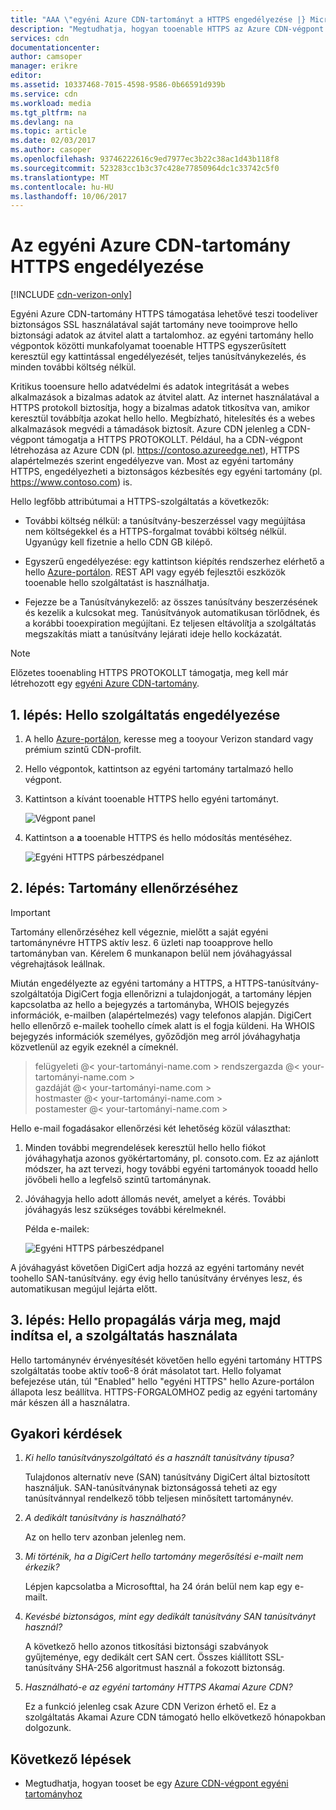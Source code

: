 ```yaml
---
title: "AAA \"egyéni Azure CDN-tartományt a HTTPS engedélyezése |} Microsoft dokumentumok\""
description: "Megtudhatja, hogyan tooenable HTTPS az Azure CDN-végpont egy egyéni tartomány."
services: cdn
documentationcenter: 
author: camsoper
manager: erikre
editor: 
ms.assetid: 10337468-7015-4598-9586-0b66591d939b
ms.service: cdn
ms.workload: media
ms.tgt_pltfrm: na
ms.devlang: na
ms.topic: article
ms.date: 02/03/2017
ms.author: casoper
ms.openlocfilehash: 93746222616c9ed7977ec3b22c38ac1d43b118f8
ms.sourcegitcommit: 523283cc1b3c37c428e77850964dc1c33742c5f0
ms.translationtype: MT
ms.contentlocale: hu-HU
ms.lasthandoff: 10/06/2017
---
```

# <a name="enable-https-on-an-azure-cdn-custom-domain"></a>Az egyéni Azure CDN-tartomány HTTPS engedélyezése

[!INCLUDE [cdn-verizon-only](../../includes/cdn-verizon-only.md)]

Egyéni Azure CDN-tartomány HTTPS támogatása lehetővé teszi toodeliver biztonságos SSL használatával saját tartomány neve tooimprove hello biztonsági adatok az átvitel alatt a tartalomhoz. az egyéni tartomány hello végpontok közötti munkafolyamat tooenable HTTPS egyszerűsített keresztül egy kattintással engedélyezését, teljes tanúsítványkezelés, és minden további költség nélkül.

Kritikus tooensure hello adatvédelmi és adatok integritását a webes alkalmazások a bizalmas adatok az átvitel alatt. Az internet használatával a HTTPS protokoll biztosítja, hogy a bizalmas adatok titkosítva van, amikor keresztül továbbítja azokat hello hello. Megbízható, hitelesítés és a webes alkalmazások megvédi a támadások biztosít. Azure CDN jelenleg a CDN-végpont támogatja a HTTPS PROTOKOLLT. Például, ha a CDN-végpont létrehozása az Azure CDN (pl. https://contoso.azureedge.net), HTTPS alapértelmezés szerint engedélyezve van. Most az egyéni tartomány HTTPS, engedélyezheti a biztonságos kézbesítés egy egyéni tartomány (pl. https://www.contoso.com) is. 

Hello legfőbb attribútumai a HTTPS-szolgáltatás a következők:

- További költség nélkül: a tanúsítvány-beszerzéssel vagy megújítása nem költségekkel és a HTTPS-forgalmat további költség nélkül. Ugyanúgy kell fizetnie a hello CDN GB kilépő.

- Egyszerű engedélyezése: egy kattintson kiépítés rendszerhez elérhető a hello [Azure-portálon](https://portal.azure.com). REST API vagy egyéb fejlesztői eszközök tooenable hello szolgáltatást is használhatja.

- Fejezze be a Tanúsítványkezelő: az összes tanúsítvány beszerzésének és kezelik a kulcsokat meg. Tanúsítványok automatikusan törlődnek, és a korábbi tooexpiration megújítani. Ez teljesen eltávolítja a szolgáltatás megszakítás miatt a tanúsítvány lejárati ideje hello kockázatát.

>[!NOTE] 
>Előzetes tooenabling HTTPS PROTOKOLLT támogatja, meg kell már létrehozott egy [egyéni Azure CDN-tartomány](./cdn-map-content-to-custom-domain.md).

## <a name="step-1-enabling-hello-feature"></a>1. lépés: Hello szolgáltatás engedélyezése 

1. A hello [Azure-portálon](https://portal.azure.com), keresse meg a tooyour Verizon standard vagy prémium szintű CDN-profilt.

2. Hello végpontok, kattintson az egyéni tartomány tartalmazó hello végpont.

3. Kattintson a kívánt tooenable HTTPS hello egyéni tartományt.

    ![Végpont panel](./media/cdn-custom-ssl/cdn-custom-domain.png)

4. Kattintson a **a** tooenable HTTPS és hello módosítás mentéséhez.

    ![Egyéni HTTPS párbeszédpanel](./media/cdn-custom-ssl/cdn-enable-custom-ssl.png)


## <a name="step-2-domain-validation"></a>2. lépés: Tartomány ellenőrzéséhez

>[!IMPORTANT] 
>Tartomány ellenőrzéséhez kell végeznie, mielőtt a saját egyéni tartománynévre HTTPS aktív lesz. 6 üzleti nap tooapprove hello tartományban van. Kérelem 6 munkanapon belül nem jóváhagyással végrehajtások leállnak.  

Miután engedélyezte az egyéni tartomány a HTTPS, a HTTPS-tanúsítvány-szolgáltatója DigiCert fogja ellenőrizni a tulajdonjogát, a tartomány lépjen kapcsolatba az hello a bejegyzés a tartományba, WHOIS bejegyzés információk, e-mailben (alapértelmezés) vagy telefonos alapján. DigiCert hello ellenőrző e-mailek toohello címek alatt is el fogja küldeni. Ha WHOIS bejegyzés információk személyes, győződjön meg arról jóváhagyhatja közvetlenül az egyik ezeknél a címeknél.

>felügyeleti @< your-tartományi-name.com > rendszergazda @< your-tartományi-name.com >  
>gazdáját @< your-tartományi-name.com >  
>hostmaster @< your-tartományi-name.com >  
>postamester @< your-tartományi-name.com >


Hello e-mail fogadásakor ellenőrzési két lehetőség közül választhat:

1. Minden további megrendelések keresztül hello hello fiókot jóváhagyhatja azonos gyökértartomány, pl. consoto.com. Ez az ajánlott módszer, ha azt tervezi, hogy további egyéni tartományok tooadd hello jövőbeli hello a legfelső szintű tartománynak.
 
2. Jóváhagyja hello adott állomás nevét, amelyet a kérés. További jóváhagyás lesz szükséges további kérelmeknél.

    Példa e-mailek:
    
    ![Egyéni HTTPS párbeszédpanel](./media/cdn-custom-ssl/domain-validation-email-example.png)

A jóváhagyást követően DigiCert adja hozzá az egyéni tartomány nevét toohello SAN-tanúsítvány. egy évig hello tanúsítvány érvényes lesz, és automatikusan megújul lejárta előtt.

## <a name="step-3-wait-for-hello-propagation-then-start-using-your-feature"></a>3. lépés: Hello propagálás várja meg, majd indítsa el, a szolgáltatás használata

Hello tartománynév érvényesítését követően hello egyéni tartomány HTTPS szolgáltatás toobe aktív too6-8 órát másolatot tart. Hello folyamat befejezése után, túl "Enabled" hello "egyéni HTTPS" hello Azure-portálon állapota lesz beállítva. HTTPS-FORGALOMHOZ pedig az egyéni tartomány már készen áll a használatra.

## <a name="frequently-asked-questions"></a>Gyakori kérdések

1. *Ki hello tanúsítványszolgáltató és a használt tanúsítvány típusa?*

    Tulajdonos alternatív neve (SAN) tanúsítvány DigiCert által biztosított használjuk. SAN-tanúsítványnak biztonságossá teheti az egy tanúsítvánnyal rendelkező több teljesen minősített tartománynév.

2. *A dedikált tanúsítvány is használható?*
    
    Az on hello terv azonban jelenleg nem.

3. *Mi történik, ha a DigiCert hello tartomány megerősítési e-mailt nem érkezik?*

    Lépjen kapcsolatba a Microsofttal, ha 24 órán belül nem kap egy e-mailt.

4. *Kevésbé biztonságos, mint egy dedikált tanúsítvány SAN tanúsítványt használ?*
    
    A következő hello azonos titkosítási biztonsági szabványok gyűjteménye, egy dedikált cert SAN cert. Összes kiállított SSL-tanúsítvány SHA-256 algoritmust használ a fokozott biztonság.

5. *Használható-e az egyéni tartomány HTTPS Akamai Azure CDN?*

    Ez a funkció jelenleg csak Azure CDN Verizon érhető el. Ez a szolgáltatás Akamai Azure CDN támogató hello elkövetkező hónapokban dolgozunk.


## <a name="next-steps"></a>Következő lépések

- Megtudhatja, hogyan tooset be egy [Azure CDN-végpont egyéni tartományhoz](./cdn-map-content-to-custom-domain.md)


